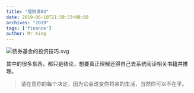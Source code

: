 ```yaml
---
title: "理财课04"
date: 2019-06-10T21:59:53+08:00
archives: "2019"
tags: ['finance']
author: Mr King
---
```


![债券基金的投资技巧.svg](https://hurryking.github.io/img/投资时需要掌握哪些数据.svg)

其中的很多东西，都只是结论，想要真正理解还得自己去系统阅读相关书籍并推理。

> 请在意你的每个决定，因为它会改变你将来的生活，当然你可以不在乎。